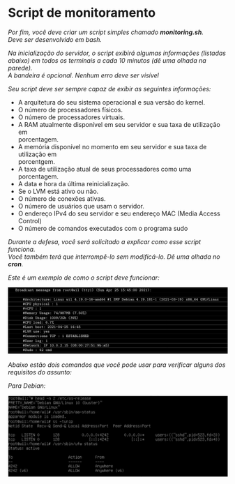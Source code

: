 # Script de monitoramento

*Por fim, você deve criar um script simples chamado **monitoring.sh**.\
Deve ser desenvolvido em bash.*

*Na inicialização do servidor, o script exibirá algumas informações (listadas\
abaixo) em todos os terminais a cada 10 minutos (dê uma olhada na parede).\
A bandeira é opcional. Nenhum erro deve ser visível*

*Seu script deve ser sempre capaz de exibir as seguintes informações:*

- A arquitetura do seu sistema operacional e sua versão do kernel.
- O número de processadores físicos.
- O número de processadores virtuais.
- A RAM atualmente disponível em seu servidor e sua taxa de utilização em\
porcentagem.
- A memória disponível no momento em seu servidor e sua taxa de utilização em\
porcentgem.
- A taxa de utilização atual de seus processadores como uma porcentagem.
- A data e hora da última reinicialização.
- Se o LVM está ativo ou não.
- O número de conexões ativas.
- O número de usuários que usam o servidor.
- O endereço IPv4 do seu servidor e seu endereço MAC (Media  Access  Control)
- O número de comandos executados com o programa sudo

*Durante a defesa, você será solicitado a explicar como esse script funciona.\
Você também terá que interrompê-lo sem modificá-lo.
Dê uma olhada no **cron**.*

*Este é um exemplo de como o script deve funcionar:*

![image2.png](./image2.png)

*Abaixo estão dois comandos que você pode usar para verificar alguns dos\
requisitos do assunto:*

*Para Debian:*

![image3.png](./image3.png)
